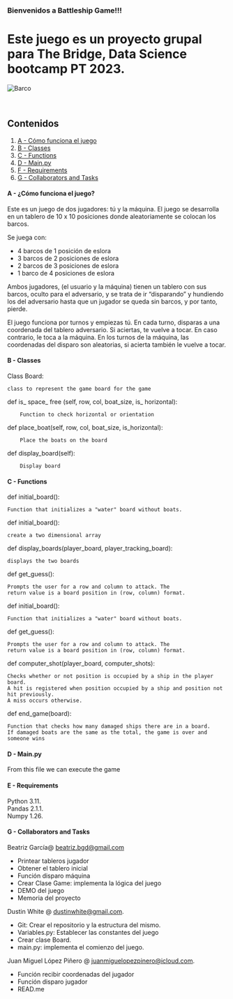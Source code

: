 ### Bienvenidos a Battleship Game!!!
# Este juego es un proyecto grupal para The Bridge, Data Science bootcamp PT 2023.

![Barco](https://static.wikia.nocookie.net/listofdeaths/images/7/74/Battleship_poster.jpg/revision/latest?cb=20220318035016)

<br>


## Contenidos

   1. [ A - Cómo funciona el juego](#A)
   1. [B - Classes](#B) 
   1. [C - Functions](#C)
   1. [D - Main.py](#D)
   1. [F - Requirements](#F)
   1. [G - Collaborators and Tasks](#G)
    



<a name="A"></a>
#### A - ¿Cómo funciona el juego?
Este es un juego de dos jugadores: tú y la máquina. El juego se desarrolla en un tablero de 10 x 10 posiciones donde aleatoriamente se colocan los barcos.   

Se juega con:

* 4 barcos de 1 posición de eslora
* 3 barcos de 2 posiciones de eslora
* 2 barcos de 3 posiciones de eslora
* 1 barco de 4 posiciones de eslora

Ambos jugadores, (el usuario y la máquina) tienen un tablero con sus barcos, oculto para el adversario, y se trata de ir “disparando” y hundiendo los del adversario hasta que un jugador se queda sin barcos, y por tanto, pierde. 
  
El juego funciona por turnos y empiezas tú. En cada turno, disparas a una coordenada del tablero adversario. Si aciertas, te vuelve a tocar. En caso contrario, le toca a la máquina. En los turnos de la máquina, las coordenadas del disparo son aleatorias, si acierta también le vuelve a tocar. 



<a name="B"></a>
#### B - Classes

Class Board:

    class to represent the game board for the game 
    
    
def is_ space_ free (self, row, col, boat_size, is_ horizontal):

        Function to check horizontal or orientation
        
def place_boat(self, row, col, boat_size, is_horizontal): 

        Place the boats on the board


def display_board(self):

        Display board

<a name="C"></a>
#### C - Functions
def initial_board():
    
    
    Function that initializes a "water" board without boats.
  
    
def initial_board():

    
    create a two dimensional array
    
    
def display_boards(player_board, player_tracking_board):

    displays the two boards 

def get_guess(): 

    Prompts the user for a row and column to attack. The
    return value is a board position in (row, column) format.
    

def initial_board():
    
    
    Function that initializes a "water" board without boats.
    
   
def get_guess(): 

    Prompts the user for a row and column to attack. The
    return value is a board position in (row, column) format.
    
def computer_shot(player_board, computer_shots):

    
    Checks whether or not position is occupied by a ship in the player board. 
    A hit is registered when position occupied by a ship and position not hit previously. 
    A miss occurs otherwise.
        
 def end_game(board):
 
    
    Function that checks how many damaged ships there are in a board.
    If damaged boats are the same as the total, the game is over and someone wins
    
        
<a name="B"></a>
#### D - Main.py

From this file we can execute the game
<a name="E"></a>
#### E - Requirements
Python 3.11.   
Pandas 2.1.1.   
Numpy 1.26.   
<a name="G"></a>
#### G - Collaborators and Tasks
Beatriz García@ <beatriz.bgd@gmail.com>     

* Printear tableros jugador
* Obtener el tablero inicial 
* Función disparo máquina
* Crear Clase Game: implementa la lógica del juego
* DEMO del juego 
* Memoria del proyecto

Dustin White @ <dustinwhite@gmail.com>. 

* Git: Crear el repositorio y la estructura del mismo.
* Variables.py: Establecer las constantes del juego
* Crear clase Board.
* main.py: implementa el comienzo del juego.
  
Juan Miguel López Piñero @ <juanmiguelopezpinero@icloud.com>. 
     
* Función recibir coordenadas del jugador
* Función disparo jugador
* READ.me

